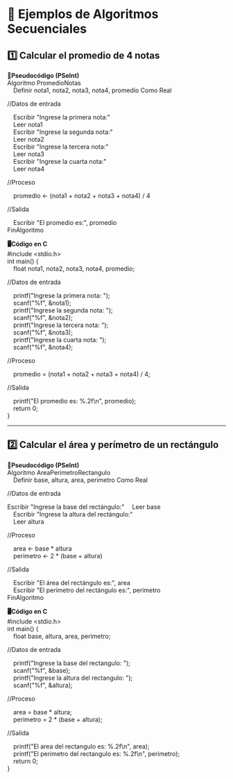 # 🔹 Ejemplos de Algoritmos Secuenciales

## 1️⃣ Calcular el promedio de 4 notas

**📝Pseudocódigo (PSeInt)**  
Algoritmo PromedioNotas  
 Definir nota1, nota2, nota3, nota4, promedio Como Real  
 
 //Datos de entrada
 
 Escribir "Ingrese la primera nota:"  
 Leer nota1  
 Escribir "Ingrese la segunda nota:"  
 Leer nota2  
 Escribir "Ingrese la tercera nota:"  
 Leer nota3  
 Escribir "Ingrese la cuarta nota:"  
 Leer nota4  
 
 //Proceso

 
 promedio <- (nota1 + nota2 + nota3 + nota4) / 4  
 
 //Salida
 
 Escribir "El promedio es:", promedio  
FinAlgoritmo  

**🖥️Código en C**  
#include <stdio.h>  
int main() {  
 float nota1, nota2, nota3, nota4, promedio; 
 
 //Datos de entrada
 
 printf("Ingrese la primera nota: ");  
 scanf("%f", &nota1);  
 printf("Ingrese la segunda nota: ");  
 scanf("%f", &nota2);  
 printf("Ingrese la tercera nota: ");  
 scanf("%f", &nota3);  
 printf("Ingrese la cuarta nota: ");  
 scanf("%f", &nota4);  
 
 //Proceso
 
 promedio = (nota1 + nota2 + nota3 + nota4) / 4;  
 
 //Salida
 
 printf("El promedio es: %.2f\n", promedio);  
 return 0;  
}  

---

## 2️⃣ Calcular el área y perímetro de un rectángulo

**📝Pseudocódigo (PSeInt)**  
Algoritmo AreaPerimetroRectangulo  
 Definir base, altura, area, perimetro Como Real  
 
 //Datos de entrada
 
 Escribir "Ingrese la base del rectángulo:"
 Leer base  
 Escribir "Ingrese la altura del rectángulo:"  
 Leer altura  
 
 //Proceso
 
 area <- base * altura  
 perimetro <- 2 * (base + altura) 
 
 //Salida
 
 Escribir "El área del rectángulo es:", area  
 Escribir "El perímetro del rectángulo es:", perimetro  
FinAlgoritmo  

**🖥️Código en C**  
#include <stdio.h>  
int main() {  
 float base, altura, area, perimetro;  
 
 //Datos de entrada
 
 printf("Ingrese la base del rectangulo: ");  
 scanf("%f", &base);  
 printf("Ingrese la altura del rectangulo: ");  
 scanf("%f", &altura);  
 
 //Proceso
 
 area = base * altura;  
 perimetro = 2 * (base + altura);  
 
 //Salida
 
 printf("El area del rectangulo es: %.2f\n", area);  
 printf("El perimetro del rectangulo es: %.2f\n", perimetro);  
 return 0;  
}  
